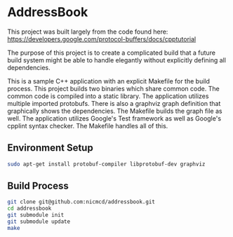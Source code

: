 # AddressBook

This project was built largely from the code found here:
https://developers.google.com/protocol-buffers/docs/cpptutorial

The purpose of this project is to create a complicated build that a future build system
might be able to handle elegantly without explicitly defining all dependencies.

This is a sample C++ application with an explicit Makefile for the build process.
This project builds two binaries which share common code. The common code is
compiled into a static library. The application utilizes multiple imported protobufs.
There is also a graphviz graph definition that graphically shows the dependencies.
The Makefile builds the graph file as well. The application utilizes Google's 
Test framework as well as Google's cpplint syntax checker. The Makefile handles
all of this.

## Environment Setup
```bash
sudo apt-get install protobuf-compiler libprotobuf-dev graphviz
```

## Build Process
```bash
git clone git@github.com:nicmcd/addressbook.git
cd addressbook
git submodule init
git submodule update
make
```